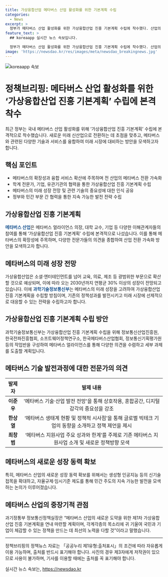 ```yaml
---
title: 가상융합산업 메타버스 산업 활성화를 위한 기본계획 수립
categories:
  - News
excerpt: >
  정부가 메타버스 산업 활성화를 위한 가상융합산업 진흥 기본계획 수립에 착수했다. 산업의 메타버스 전환 가속화와 관련 기술 융합을 통해 미래 시장에 대응하는 방안을 모색하고, 학계 전문가와 기업 등이 참여한 회의를 통해 논의되었다. 가상융합산업은 미래 신산업으로 전망되며, 초안 마련을 위해 다양한 전문가와 기관이 참여하여 미래 시장에 대비할 방침이다. 새로운 성장 동력 확보를 위해 신기술 접목과 자율규제가 중요시되며, 메타버스 산업의 새로운 도약을 위한 계획이 연내 마련될 예정이다.
feature_text: >
  ## koreaapp 실시간 뉴스 속보입니다.

  정부가 메타버스 산업 활성화를 위한 가상융합산업 진흥 기본계획 수립에 착수했다. 산업의 메타버스 전환 가속화와 관련 기술 융합을 통해 미래 시장에 대응하는 방안을 모색하고, 학계 전문가와 기업 등이 참여한 회의를 통해 논의되었다. 가상융합산업은 미래 신산업으로 전망되며, 초안 마련을 위해 다양한 전문가와 기관이 참여하여 미래 시장에 대비할 방침이다. 새로운 성장 동력 확보를 위해 신기술 접목과 자율규제가 중요시되며, 메타버스 산업의 새로운 도약을 위한 계획이 연내 마련될 예정이다.
image: 'https://newsdao.kr/res/images/meta/newsdao_breakingnews.jpg'
---
```


<p><img src="https://newsdao.kr/res/images/meta/newsdao_breakingnews.jpg" alt="koreaapp 속보" /></p>

<h1>정책브리핑: 메타버스 산업 활성화를 위한 ‘가상융합산업 진흥 기본계획’ 수립에 본격 착수</h1>

<p data-ke-size="size16">최근 정부는 국내 메타버스 산업 활성화를 위해 ‘가상융합산업 진흥 기본계획’ 수립에 본격적으로 착수했습니다. 새로운 미래 신산업으로 전환하는 데 초점을 맞추고, 메타버스와 관련된 다양한 기술과 서비스를 융합하여 미래 시장에 대비하는 방안을 모색하고자 합니다.</p>

<h2 data-ke-size="size26">핵심 포인트</h2>

<ul>
    <li>메타버스의 확장성과 융합 서비스 확산에 주목하며 전 산업의 메타버스 전환 가속화</li>
    <li>학계 전문가, 기업, 유관기관의 협력을 통한 가상융합산업 진흥 기본계획 수립</li>
    <li>메타버스의 미래 성장 전망 및 관련 기술의 중요성에 대한 인식 공유</li>
    <li>정부와 민간 부문 간 협력을 통한 지속 가능한 발전 전략 수립</li>
</ul>

<h2 data-ke-size="size26">가상융합산업 진흥 기본계획</h2>

<p data-ke-size="size16"><b><span style="color: #1a5490;">메타버스 산업</span></b>은 메타버스 얼라이언스 의장, 대학 교수, 기업 등 다양한 이해관계자들의 참여를 통해 ‘가상융합산업 진흥 기본계획’ 수립에 본격적으로 나섰습니다. 이를 통해 메타버스의 확장성에 주목하며, 다양한 전문가들의 의견을 종합하여 산업 전환 가속화 방안을 모색하고자 합니다.</p>

<h2 data-ke-size="size26">메타버스의 미래 성장 전망</h2>

<p data-ke-size="size16">가상융합산업은 소셜·엔터테인먼트를 넘어 교육, 의료, 제조 등 광범위한 부문으로 확산할 것으로 예상되며, 이에 따라 오는 2030년까지 연평균 30% 이상의 성장이 전망되고 있습니다. 이에 <b><span style="color: #1a5490;">과학기술정보통신부</span></b>는 메타버스의 미래 성장을 고려하여 가상융합산업 진흥 기본계획을 수립할 방침이며, 기존의 정책성과를 발전시키고 미래 시장에 선제적으로 대응할 수 있는 전략을 수립하고자 합니다.</p>

<h2 data-ke-size="size26">가상융합산업 진흥 기본계획 수립 방안</h2>

<p data-ke-size="size16">과학기술정보통신부는 가상융합산업 진흥 기본계획 수립을 위해 정보통신산업진흥원, 한국전파진흥협회, 소프트웨어정책연구소, 한국메타버스산업협회, 정보통신기획평가원 등의 작업반을 구성하여 메타버스 얼라이언스를 통해 다양한 의견을 수렴하고 세부 과제를 도출할 계획입니다.</p>

<h2 data-ke-size="size26">메타버스 기술 발전과정에 대한 전문가의 의견</h2>

<table>
    <thead>
        <tr>
            <th style="text-align: center; height: 17px;"><b>발제자</b></th>
            <th style="text-align: center; height: 17px;"><b>발제 내용</b></th>
        </tr>
    </thead>
    <tbody>
        <tr>
            <td style="text-align: center; height: 17px;"><b>이준우</b></td>
            <td style="text-align: center; height: 17px;">'메타버스 기술·산업 발전 전망'을 통해 상호작용, 혼합공간, 디지털감각의 중요성을 강조</td>
        </tr>
        <tr>
            <td style="text-align: center; height: 17px;"><b>한상열</b></td>
            <td style="text-align: center; height: 17px;">‘메타버스 생태계 현황 및 정책적 시사점’을 통해 글로벌 빅테크 기업의 동향을 소개하고 정책 제언을 제시</td>
        </tr>
        <tr>
            <td style="text-align: center; height: 17px;"><b>최창범</b></td>
            <td style="text-align: center; height: 17px;">‘메타버스 지원사업 주요 성과와 한계’를 주제로 기존 메타버스 지원사업 소개 및 새로운 정책방향 모색</td>
        </tr>
    </tbody>
</table>

<h2 data-ke-size="size26">메타버스의 새로운 성장 동력 확보</h2>

<p data-ke-size="size16">특히, 메타버스 산업의 새로운 성장 동력 확보를 위해서는 생성형 인공지능 등의 신기술 접목을 확대하고, 자율규제·임시기준 제도를 통해 민간 주도의 지속 가능한 발전을 모색하는 논의가 이루어졌습니다.</p>

<h2 data-ke-size="size26">메타버스 산업의 중장기적 관점</h2>

<p data-ke-size="size16">과기정통부 정보통신정책실장은 “메타버스 산업의 새로운 도약을 위한 제1차 가상융합산업 진흥 기본계획을 연내 마련할 계획이며, 각계각층의 목소리에 귀 기울여 국민과 기업이 체감할 수 있는 정책을 만드는 데 최선의 노력을 다할 것”이라고 말했습니다.</p>

<hr>

<p data-ke-size="size16">정책브리핑의 정책뉴스 자료는 「공공누리 제1유형:출처표시」의 조건에 따라 자유롭게 이용 가능하며, 출처를 반드시 표기해야 합니다. 사진의 경우 제3자에게 저작권이 있으므로 사용이 불가하며, 기사를 이용할 때에는 출처를 꼭 표기해야 합니다.</p>
실시간 뉴스 속보는, <a href="https://newsdao.kr" rel="dofollow">https://newsdao.kr</a>


